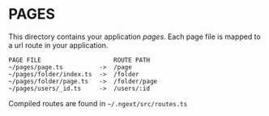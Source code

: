 # PAGES

This directory contains your application *pages*.
Each page file is mapped to a url route in your application.

```
PAGE FILE                    ROUTE PATH
~/pages/page.ts          ->  /page
~/pages/folder/index.ts  ->  /folder
~/pages/folder/page.ts   ->  /folder/page
~/pages/users/_id.ts     ->  /users/:id
```

Compiled routes are found in `~/.ngext/src/routes.ts`
